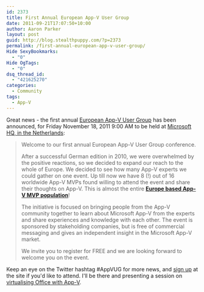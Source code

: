 ```yaml
---
id: 2373
title: First Annual European App-V User Group
date: 2011-09-21T17:07:50+10:00
author: Aaron Parker
layout: post
guid: http://blog.stealthpuppy.com/?p=2373
permalink: /first-annual-european-app-v-user-group/
Hide SexyBookmarks:
  - "0"
Hide OgTags:
  - "0"
dsq_thread_id:
  - "421625270"
categories:
  - Community
tags:
  - App-V
---
```

Great news - the first annual [European App-V User Group](http://www.appvug.com/) has been announced, for Friday November 18, 2011 9:00 AM to be held at [Microsoft HQ, in the Netherlands](http://g.co/maps/vc82n):

> Welcome to our first annual European App-V User Group conference.
> 
> After a successful German edition in 2010, we were overwhelmed by the positive reactions, so we decided to expand our reach to the whole of Europe. We decided to see how many App-V experts we could gather on one event. Up till now we have 8 (!) out of 16 worldwide App-V MVPs found willing to attend the event and share their thoughts on App-V. This is almost the entire [**Europe based App-V MVP population**](https://mvp.support.microsoft.com/communities/mvp.aspx?product=1&competency=App-V)!
> 
> The initiative is focused on bringing people from the App-V community together to learn about Microsoft App-V from the experts and share experiences and knowledge with each other. The event is sponsored by stakeholding companies, but is free of commercial messaging and gives an independent insight in the Microsoft App-V market.
> 
> We invite you to register for FREE and we are looking forward to welcome you on the event.

Keep an eye on the Twitter hashtag #AppVUG for more news, and [sign up](http://www.amiando.com/appvug.html?page=593565) at the site if you'd like to attend. I'll be there and presenting a session on [virtualising Office with App-V](http://www.amiando.com/appvug.html?page=594395).